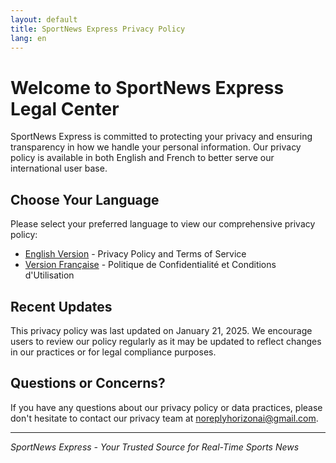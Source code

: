 ```yaml
---
layout: default
title: SportNews Express Privacy Policy
lang: en
---
```


# Welcome to SportNews Express Legal Center

SportNews Express is committed to protecting your privacy and ensuring transparency in how we handle your personal information. Our privacy policy is available in both English and French to better serve our international user base.

## Choose Your Language

Please select your preferred language to view our comprehensive privacy policy:

- [English Version](privacy-policy-en) - Privacy Policy and Terms of Service
- [Version Française](privacy-policy-fr) - Politique de Confidentialité et Conditions d'Utilisation

## Recent Updates

This privacy policy was last updated on January 21, 2025. We encourage users to review our policy regularly as it may be updated to reflect changes in our practices or for legal compliance purposes.

## Questions or Concerns?

If you have any questions about our privacy policy or data practices, please don't hesitate to contact our privacy team at [noreplyhorizonai@gmail.com](mailto:mcsedition@gmail.com).

---

*SportNews Express - Your Trusted Source for Real-Time Sports News*
